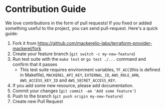 Contribution Guide
==================
We love contributions in the form of pull requests!
If you fixed or added something useful to the project, you can send pull-request.
Here's a quick guide:

1. Fork it from https://github.com/mackerelio-labs/terraform-provider-mackerel/fork
1. Create your feature branch (`git switch -c my-new-feature`)
1. Run test suite with the `make test` or `go test ./...` command and confirm that it passes
   - This test suite requires environment variables, `TF_ACC`(this is defined in Makefile), `MACKEREL_API_KEY`, `EXTERNAL_ID`, `AWS_ROLE_ARN`, `AWS_ACCESS_KEY_ID` and `AWS_SECRET_ACCESS_KEY`.
1. If you add some new resource, please add documentation.
1. Commit your changes (`git commit -am 'Add some feature'`)
1. Push to the branch (`git push origin my-new-feature`)
1. Create new Pull Request
